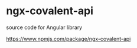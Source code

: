# ngx-covalent-api

source code for Angular library

https://www.npmjs.com/package/ngx-covalent-api
